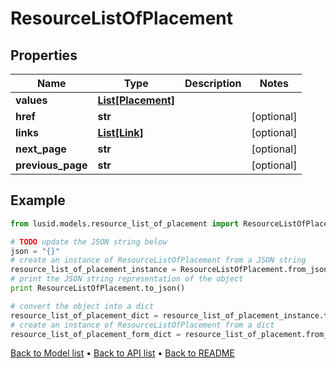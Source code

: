 # ResourceListOfPlacement


## Properties
Name | Type | Description | Notes
------------ | ------------- | ------------- | -------------
**values** | [**List[Placement]**](Placement.md) |  | 
**href** | **str** |  | [optional] 
**links** | [**List[Link]**](Link.md) |  | [optional] 
**next_page** | **str** |  | [optional] 
**previous_page** | **str** |  | [optional] 

## Example

```python
from lusid.models.resource_list_of_placement import ResourceListOfPlacement

# TODO update the JSON string below
json = "{}"
# create an instance of ResourceListOfPlacement from a JSON string
resource_list_of_placement_instance = ResourceListOfPlacement.from_json(json)
# print the JSON string representation of the object
print ResourceListOfPlacement.to_json()

# convert the object into a dict
resource_list_of_placement_dict = resource_list_of_placement_instance.to_dict()
# create an instance of ResourceListOfPlacement from a dict
resource_list_of_placement_form_dict = resource_list_of_placement.from_dict(resource_list_of_placement_dict)
```
[Back to Model list](../README.md#documentation-for-models) &#8226; [Back to API list](../README.md#documentation-for-api-endpoints) &#8226; [Back to README](../README.md)


